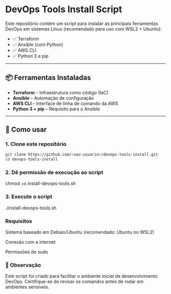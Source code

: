 # DevOps Tools Install Script

Este repositório contém um script para instalar as principais ferramentas DevOps em sistemas Linux (recomendado para uso com WSL2 + Ubuntu):

- ✅ Terraform
- ✅ Ansible (com Python)
- ✅ AWS CLI
- ✅ Python 3 e pip

---

## 📦 Ferramentas Instaladas

- **Terraform** – Infraestrutura como código (IaC)
- **Ansible** – Automação de configuração
- **AWS CLI** – Interface de linha de comando da AWS
- **Python 3 + pip** – Requisito para o Ansible

---

## 🚀 Como usar

### 1. Clone este repositório

```bash
git clone https://github.com/<seu-usuario>/devops-tools-install.git
cd devops-tools-install
````
### 2. Dê permissão de execução ao script
chmod +x install-devops-tools.sh

### 3. Execute o script
./install-devops-tools.sh

### Requisitos

Sistema baseado em Debian/Ubuntu (recomendado: Ubuntu no WSL2)

Conexão com a internet

Permissões de sudo

### 📌 Observação

Este script foi criado para facilitar o ambiente inicial de desenvolvimento DevOps. Certifique-se de revisar os comandos antes de rodar em ambientes sensíveis.
